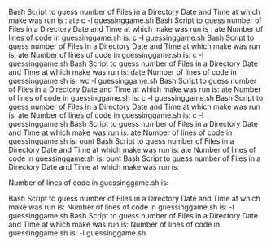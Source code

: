 







Bash Script to guess number of Files in a Directory
Date and Time at which make was run is :
ate
c -l guessinggame.sh
Bash Script to guess number of Files in a Directory
Date and Time at which make was run is :
ate
Number of lines of code in guessinggame.sh is:
c -l guessinggame.sh
Bash Script to guess number of Files in a Directory
Date and Time at which make was run is: ate
Number of lines of code in guessinggame.sh is: c -l guessinggame.sh
Bash Script to guess number of Files in a Directory
Date and Time at which make was run is: date
Number of lines of code in guessinggame.sh is: wc -l guessinggame.sh
Bash Script to guess number of Files in a Directory
Date and Time at which make was run is: ate
Number of lines of code in guessinggame.sh is: c -l guessinggame.sh
Bash Script to guess number of Files in a Directory
Date and Time at which make was run is: ate
Number of lines of code in guessinggame.sh is: c -l guessinggame.sh
Bash Script to guess number of Files in a Directory
Date and Time at which make was run is: ate
Number of lines of code in guessinggame.sh is: ount
Bash Script to guess number of Files in a Directory
Date and Time at which make was run is:
ate
Number of lines of code in guessinggame.sh is:
ount
Bash Script to guess number of Files in a Directory
Date and Time at which make was run is:

Number of lines of code in guessinggame.sh is:

Bash Script to guess number of Files in a Directory
Date and Time at which make was run is: 
Number of lines of code in guessinggame.sh is:  -l guessinggame.sh
Bash Script to guess number of Files in a Directory
Date and Time at which make was run is:
Number of lines of code in guessinggame.sh is: -l guessinggame.sh

